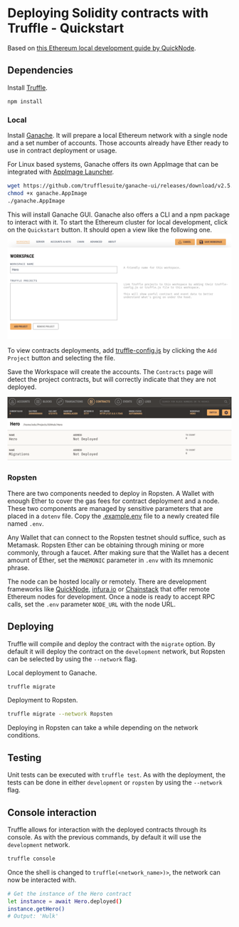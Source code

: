 # Deploying Solidity contracts with Truffle - Quickstart

Based on [this Ethereum local development guide by QuickNode](https://www.quicknode.com/guides/web3-sdks/how-to-setup-local-development-environment-for-solidity).

## Dependencies

Install [Truffle](https://trufflesuite.com/truffle).

```bash
npm install
```

### Local

Install [Ganache](https://trufflesuite.com/ganache/). It will prepare a local Ethereum network with a single node and a set number of accounts. Those accounts already have Ether ready to use in contract deployment or usage.

For Linux based systems, Ganache offers its own AppImage that can be integrated with [AppImage Launcher](https://github.com/TheAssassin/AppImageLauncher).

```bash
wget https://github.com/trufflesuite/ganache-ui/releases/download/v2.5.4/ganache-2.5.4-linux-x86_64.AppImage -O ganache.AppImage
chmod +x ganache.AppImage
./ganache.AppImage
```

This will install Ganache GUI. Ganache also offers a CLI and a npm package to interact with it. To start the Ethereum cluster for local development, click on the `Quickstart` button. It should open a view like the following one.
![](.assets/ganache_new_workspace.png)

To view contracts deployments, add [truffle-config.js](truffle-config.js) by clicking the `Add Project` button and selecting the file.

Save the Workspace will create the accounts. The `Contracts` page will detect the project contracts, but will correctly indicate that they are not deployed.

![](.assets/ganache_undeployed_contracts.png)

### Ropsten

There are two components needed to deploy in Ropsten. A Wallet with enough Ether to cover the gas fees for contract deployment and a node. These two components are managed by sensitive parameters that are placed in a `dotenv` file. Copy the [.example.env](.example.env) file to a newly created file named `.env`. 

Any Wallet that can connect to the Ropsten testnet should suffice, such as Metamask. Ropsten Ether can be obtaining through mining or more commonly, through a faucet. After making sure that the Wallet has a decent amount of Ether, set the `MNEMONIC` parameter in `.env` with its mnemonic phrase. 

The node can be hosted locally or remotely. There are development frameworks like [QuickNode](quicknode.com), [infura.io](infura.io) or [Chainstack](console.chainstack.com) that offer remote Ethereum nodes for development. Once a node is ready to accept RPC calls, set the `.env` parameter `NODE_URL` with the node URL.

## Deploying

Truffle will compile and deploy the contract with the `migrate` option. By default it will deploy the contract on the `development` network, but Ropsten can be selected by using the `--network` flag.

Local deployment to Ganache.
```bash
truffle migrate
```

Deployment to Ropsten.
```bash
truffle migrate --network Ropsten
```

Deploying in Ropsten can take a while depending on the network conditions.

## Testing
Unit tests can be executed with `truffle test`. As with the deployment, the tests can be done in either `development` or `ropsten` by using the `--network` flag.

## Console interaction
Truffle allows for interaction with the deployed contracts through its console. As with the previous commands, by default it will use the `development` network.

```bash
truffle console
```

Once the shell is changed to `truffle(<network_name>)>`, the network can now be interacted with.

```bash
# Get the instance of the Hero contract
let instance = await Hero.deployed()
instance.getHero()
# Output: 'Hulk'
```
